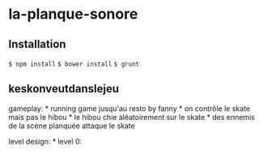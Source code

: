 # la-planque-sonore

## Installation

`$ npm install`
`$ bower install`
`$ grunt`

## keskonveutdanslejeu

gameplay:
    * running game jusqu'au resto by fanny
    * on contrôle le skate mais pas le hibou
    * le hibou chie aléatoirement sur le skate
    * des ennemis de la scène planquée attaque le skate

level design:
    * level 0:
    
